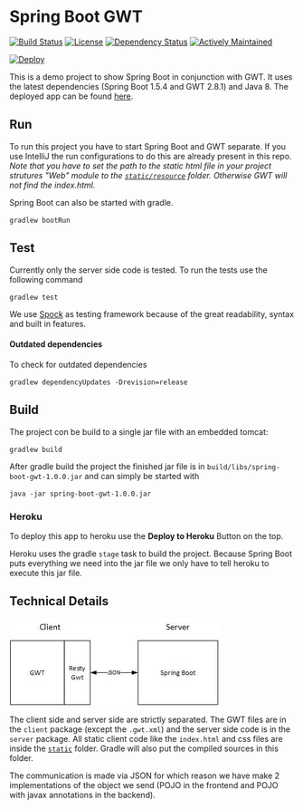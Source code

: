 # Spring Boot GWT

[![Build Status](https://img.shields.io/travis/feedm3/spring-boot-gwt.svg?style=flat-square)](https://travis-ci.org/feedm3/spring-boot-gwt)
[![License](http://img.shields.io/:license-mit-blue.svg?style=flat-square)](http://badges.mit-license.org)
[![Dependency Status](https://dependencyci.com/github/feedm3/spring-boot-gwt/badge?style=flat-square)](https://dependencyci.com/github/feedm3/spring-boot-gwt)
[![Actively Maintained](https://img.shields.io/badge/Actively%20Maintained-%E2%9C%94-brightgreen.svg?style=flat-square)](https://img.shields.io/badge/Actively%20Maintained-%E2%9C%94-brightgreen.svg?style=flat-square)

[![Deploy](https://www.herokucdn.com/deploy/button.svg)](https://heroku.com/deploy?template=https://github.com/feedm3/spring-boot-gwt/blob/master)

This is a demo project to show Spring Boot in conjunction with GWT. It uses the latest dependencies
(Spring Boot 1.5.4 and GWT 2.8.1) and Java 8. The deployed app can be found [here](https://spring-boot-gwt.herokuapp.com/).

## Run

To run this project you have to start Spring Boot and GWT separate. If you use IntelliJ the run configurations
to do this are already present in this repo. _Note that you have to set the path to the static html file in your project strutures "Web" module to the [`static/resource`](src/main/resources/static) folder. Otherwise GWT will not find the index.html._

Spring Boot can also be started with gradle.

```
gradlew bootRun
```

## Test

Currently only the server side code is tested. To run the tests use the following command

```
gradlew test
```

We use [Spock](https://github.com/spockframework/spock) as testing framework because of the great
readability, syntax and built in features.

#### Outdated dependencies

To check for outdated dependencies
```
gradlew dependencyUpdates -Drevision=release
```

## Build

The project con be build to a single jar file with an embedded tomcat:

```
gradlew build
```

After gradle build the project the finished jar file is in `build/libs/spring-boot-gwt-1.0.0.jar`
and can simply be started with

```
java -jar spring-boot-gwt-1.0.0.jar
```

### Heroku

To deploy this app to heroku use the __Deploy to Heroku__ Button on the top.

Heroku uses the gradle `stage` task to build the project. Because Spring Boot puts everything we
need into the jar file we only have to tell heroku to execute this jar file.

## Technical Details

![Architecture](docs/architecture.jpg)

The client side and server side are strictly separated. The GWT files are in the `client` package
(except the `.gwt.xml`) and the server side code is in the `server` package. All static client code
like the `index.html` and css files are inside the [`static`](src/main/resources/static) folder. Gradle
will also put the compiled sources in this folder.

The communication is made via JSON for which reason we have make 2 implementations of the object we
send (POJO in the frontend and POJO with javax annotations in the backend).
